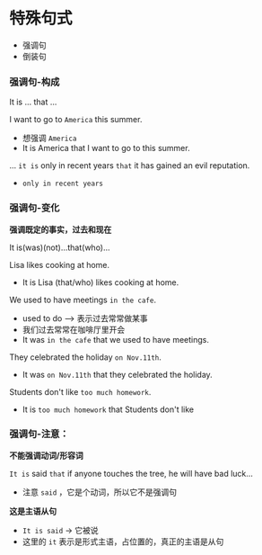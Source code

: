 # 特殊句式
* 强调句
* 倒装句

### 强调句-构成

It is ... that ...

I want to go to `America` this summer.
* 想强调 `America`
* It is America that I want to go to this summer.

... `it is` only in recent years `that` it has gained an evil reputation.
* `only in recent years`

### 强调句-变化
**强调既定的事实，过去和现在**

It is(was)(not)...that(who)...

Lisa likes cooking at home.
* It is Lisa (that/who) likes cooking at home.

We used to have meetings `in the cafe`.
* used to do --> 表示过去常常做某事
* 我们过去常常在咖啡厅里开会
* It was `in the cafe` that we used to have meetings.

They celebrated the holiday `on Nov.11th`.
* It was `on Nov.11th` that they celebrated the holiday.

Students don't like `too much homework`.
* It is `too much homework` that Students don't like

### 强调句-注意：

**不能强调动词/形容词**

`It is` said `that` if anyone touches the tree, he will have bad luck...
* 注意 `said` ，它是个动词，所以它不是强调句

**这是主语从句**
* `It is said` -> 它被说
* 这里的 `it` 表示是形式主语，占位置的，真正的主语是从句